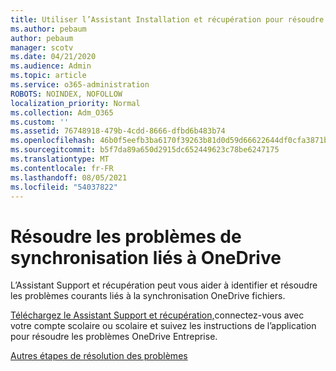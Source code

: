 ```yaml
---
title: Utiliser l’Assistant Installation et récupération pour résoudre les problèmes OneDrive Entreprise
ms.author: pebaum
author: pebaum
manager: scotv
ms.date: 04/21/2020
ms.audience: Admin
ms.topic: article
ms.service: o365-administration
ROBOTS: NOINDEX, NOFOLLOW
localization_priority: Normal
ms.collection: Adm_O365
ms.custom: ''
ms.assetid: 76748918-479b-4cdd-8666-dfbd6b483b74
ms.openlocfilehash: 46b0f5eefb3ba6170f39263b81d0d59d66622644df0cfa3871b1ce4cdd214818
ms.sourcegitcommit: b5f7da89a650d2915dc652449623c78be6247175
ms.translationtype: MT
ms.contentlocale: fr-FR
ms.lasthandoff: 08/05/2021
ms.locfileid: "54037822"
---
```

# <a name="fix-onedrive-sync-problems"></a>Résoudre les problèmes de synchronisation liés à OneDrive

L’Assistant Support et récupération peut vous aider à identifier et résoudre les problèmes courants liés à la synchronisation OneDrive fichiers. 
  
[Téléchargez le Assistant Support et récupération,](https://aka.ms/sara)connectez-vous avec votre compte scolaire ou scolaire et suivez les instructions de l’application pour résoudre les problèmes OneDrive Entreprise. 
  
[Autres étapes de résolution des problèmes](https://go.microsoft.com/fwlink/?linkid=872097)
  

